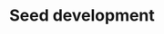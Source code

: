 ---
annotations:
- id: CL:0000610
  type: Cell Type Ontology
  value: obsolete plant cell
- id: PW:0000003
  parent: signaling pathway
  type: Pathway Ontology
  value: signaling pathway
authors:
- Mamatha
- Pjaiswal
- MaintBot
- L Dupuis
- Eweitz
citedin:
- link: PMC4883732
description: The network features protein-protein interactions related to seed development
  in rice. Co-expression information for some genes known to be important for seed
  development is also shown.  The Gene Basket contains a few genes/proteins that are
  known to be important for the process but for which interactions were unknown or
  intentionally left out when the network was created. Please go ahead and move them
  into the network if you find the correct interacting partner(s).
last-edited: 2021-05-21
organisms:
- Oryza sativa
redirect_from:
- /index.php/Pathway:WP2199
- /instance/WP2199
- /instance/WP2199_rr117423
revision: r117423
schema-jsonld:
- '@context': https://schema.org/
  '@id': https://wikipathways.github.io/pathways/WP2199.html
  '@type': Dataset
  creator:
    '@type': Organization
    name: WikiPathways
  description: The network features protein-protein interactions related to seed development
    in rice. Co-expression information for some genes known to be important for seed
    development is also shown.  The Gene Basket contains a few genes/proteins that
    are known to be important for the process but for which interactions were unknown
    or intentionally left out when the network was created. Please go ahead and move
    them into the network if you find the correct interacting partner(s).
  keywords:
  - ' EF-1-d2'
  - ' EPSPS1'
  - ' LOC_Os03g43910'
  - 2-d-3-D phosphooctonate aldolase
  - ABI5
  - ACO1
  - ADP ribosylation GTPase
  - AHOX
  - ALDH7
  - ALDP
  - AOPBP-L
  - AOXDH
  - AP-1gamma-1
  - 'AP2 domain '
  - AP37
  - APL1
  - APL2
  - APL3
  - APL4/ AGPL4
  - APRL3
  - APS1
  - APS2a
  - APT1
  - ARD2
  - AREB
  - ARF1
  - ATP synthase
  - ATP synthetase a
  - Acyl carrier
  - Amy1A
  - Amy2A
  - Amy3A
  - Amy3B/Amy3C
  - Amy3D
  - Amy3E
  - Amy4A
  - Ankyrin-like protein
  - Anthranilate Phosphoribosyltransferase
  - BADH2
  - BBTI4
  - BEI
  - BEIII
  - BT1-1
  - BT1-2
  - BTB-TAZ
  - 'BTB/POZ '
  - Bam 1
  - Bam 10
  - Bam 2
  - Bam 3
  - Bam 4
  - Bam 5
  - Bam 6
  - Bam 7
  - Bam 8
  - Bam 9
  - C3H1
  - 'CACTA, En/Spm '
  - 'CCT/B-box zinc finger '
  - CDKA-1
  - CDKA-2
  - CIN1
  - CIN2
  - CIN3
  - CIN4
  - CIN5
  - CIN7
  - CKX2/ Gn1a
  - CML18
  - CPL1
  - CR4
  - CRINKLY4
  - CRL1
  - CSN5
  - CTR1-like
  - CYP450
  - 'CYP450 '
  - Centromere protein
  - Complex 1L
  - CycA1-1
  - CycB1;1
  - CycD2-2
  - Cyp2
  - DAD1
  - DAHPS1
  - DEK1
  - DEP
  - DIP1
  - DMAS1
  - DOF ZF
  - DPE1
  - DPE2
  - DPK4
  - DREB1B
  - DU1
  - DUF151
  - DUF584
  - DUF630
  - Delta-COP
  - Disease resistance-like
  - Dynamin
  - E3-Ubi Ligase
  - EBP89
  - EF-1-d1
  - EF-1-g
  - EF-1-g3
  - EIL1
  - ENOD93-1
  - ERG3
  - EXPB2
  - EXPB4
  - FBK21
  - FBL60
  - FBO10
  - FDH
  - FERTILLIN
  - Fibrillin
  - Flavin containing monooxygenase 3-like
  - Flavin-containing monooxygenase
  - Fructose-6-phosphate 1-phosphotransferase
  - GABA permease
  - GAMYB
  - GB2
  - GBSSII
  - GDSL-like Lipase
  - GF14-e
  - GF14A
  - GF14F
  - GF14b
  - GF14c
  - GLN1-1
  - GLUB4
  - GP-alpha-1
  - GPT-A
  - GPT1
  - GPT2-3
  - GPT2-B
  - GTP cyclohydrolase
  - GW2
  - Gal1
  - Ghd7
  - GluA-1
  - GluA-2
  - GluA-3
  - GluB-1A
  - GluC
  - GlyH
  - HAD-like
  - HDS1
  - HMG1
  - HOX 22
  - HOX6
  - HRGP
  - HSP40
  - HSP70
  - HSP90
  - 'Hydrolase '
  - IAA amidohydrolase
  - IAA1
  - IAA4
  - IAA9
  - IDEF1
  - IDEF2
  - IDI2
  - IDI4
  - IDS1/ MT4A
  - INV2
  - INV3
  - IRO2
  - IRT1
  - ISA1
  - ISA2
  - ISA3
  - Importin alpha-1a
  - Integrase
  - Isocitrate lyase
  - JA cmtr
  - Jasmonate-induced protein
  - KOB1
  - KRP3
  - Keto acyl CoA thiolase
  - Kinesin
  - LEA 14-A
  - LOC_Os01g12080
  - LOC_Os01g14110
  - LOC_Os01g62740
  - LOC_Os02g08530
  - LOC_Os02g53890
  - LOC_Os03g03860
  - LOC_Os03g07360
  - LOC_Os03g50390
  - 'LOC_Os03g55130 '
  - LOC_Os03g56940
  - LOC_Os04g41910
  - LOC_Os04g53350
  - LOC_Os04g57020
  - LOC_Os05g06330
  - LOC_Os05g50190
  - LOC_Os06g14190
  - 'LOC_Os06g39906 '
  - LOC_Os08g04580
  - LOC_Os09g38090
  - 'LOC_Os10g30450 '
  - 'LOC_Os10g40260 '
  - LOC_Os12g37570
  - LPLA
  - LTPL109
  - Lea3
  - Luc7-like 2
  - MADS 14
  - MADS 15
  - MADS 16
  - MADS 18
  - MADS 2
  - MADS 22
  - MADS 3
  - MADS 57
  - MADS 6
  - MADS 8
  - MADS-box IL
  - MADS1
  - MADS13
  - MADS17
  - MADS47
  - MADS5
  - MADS56
  - MADS7/45
  - MAPK2
  - MCM2
  - MLA10
  - MPK5
  - MT2b
  - MTN
  - Mald1-AP
  - Male sterility protein
  - Mitrochondrial carrier
  - Myosin like
  - NAAT1
  - NAC 10
  - NAC075
  - NAC2
  - NAC4
  - NAC5
  - NADPH G-3-P dh
  - NAS1
  - NAS2
  - NB-ARC domain protein
  - OSE2
  - Oligopeptide transporter 3
  - Oryzain alpha Protease
  - Oryzain gamma Protease
  - OsAK
  - OsCCP
  - OsEM
  - OsFBX237
  - OsIAA13
  - OsLKR
  - OsPRP1
  - PBZ1
  - PCNA
  - PGI-a
  - PGI-b
  - PHD Zn-finger
  - PHD zf
  - PHOH
  - PHOL
  - PHT4;3
  - PIP5K
  - PIT
  - PP2A-3
  - PP2A-B
  - PP2A1
  - PP2A2
  - PPDKA
  - PPDKB
  - PPR bZIP
  - PPROL 14 E
  - PROLM 24
  - PROLM26
  - PROLM28
  - PRP1
  - PSI-D
  - PSII-OEP33
  - PSRR-L
  - PUL
  - PUP2
  - Pectinesterase
  - Permease
  - Phosphoglucomutase
  - Phospholipase C
  - Phosphotyrosine
  - 'Photosystem I RC subunit '
  - Phragmoplast kinase
  - Plasma membrane ATPase
  - Pr1b
  - Pto kinase Interactor 1
  - 'Pumilio '
  - Pyrrolidone-Carboxylpeptidase
  - RA
  - RAC
  - RACK1A
  - RAD6
  - RAG-1
  - RALF24
  - RAR1
  - RAV1-like
  - RB
  - RBCL
  - RCAA1
  - RCD1-L
  - 'REB '
  - RIC1
  - RIR 1b
  - RISBZ1
  - RPBF
  - RPK-TMK1 precursor
  - RPS20
  - RSR1
  - RUBQ1
  - Rab21
  - 'Retrotransposon '
  - Ring Finger
  - Ring ZF
  - 'S-REP '
  - SAL1
  - SAM cmtr
  - SAP11
  - SBEIIa
  - SBEIIb
  - SCP40
  - SCR-like
  - SET domain protein
  - SGT1
  - SIP2
  - SNAC1
  - SNAC2
  - SPK
  - SPP1
  - SPP2
  - SPS-Hv
  - SPS-O spp
  - SPS-So
  - SPS-Zm
  - SSA1
  - 'SSA2 '
  - SSI
  - SSII-2
  - SSII-3
  - SSIIIa/ Flo5
  - SSIIIb
  - SSIIc
  - SSIVa
  - SSIVb
  - SUS1
  - SUS2
  - SUS3
  - SUT1
  - SUT2
  - SUT3
  - SUT4
  - SUT5
  - SWEET3a
  - Sci2
  - Sdr4
  - Ser/thr PK
  - Serine protease
  - Shaggy kinase
  - Smt1-1
  - Stress-related protein
  - SuSy4
  - SuSy5
  - SuSy6
  - Sub9
  - TAP46
  - TATC
  - THF1
  - TLR31
  - TPR-PK
  - TRAB1
  - TRNA endonuclease
  - TUBB3
  - Terpene cyclases
  - Thioredoxin-like
  - TyrK
  - U2 snRNP
  - UDP-glucosyl transferase
  - UGP
  - UGP1
  - UGP2
  - UOS1
  - USP1
  - Ubi
  - Ubiquitin proteinase
  - VDAC5
  - VIP1-like
  - VP1
  - VP2-like
  - Vin 2
  - Vin1
  - WRKY 51
  - WRKY 55
  - WRKY 71
  - Wsi18
  - Wx1
  - YSL15
  - YSL2
  - ZF-like
  - ZIP-1a
  - ZOS1-15
  - bHLH60
  - bZIP
  - beta-1,3-Glucanase
  - beta-fructofuranosidase
  - bhlh113
  - bip110
  - bip129
  - double-stranded beta-helix domain
  - eif(iso)4g
  - ferroportin1
  - flavanone 3-hydroxylase
  - grpA3
  - msrB-1
  - phosphomannomutase
  - prx61
  - 'psbC '
  - taxane 10-beta-hydroxylase
  - vATP synthase C
  license: CC0
  name: 'Seed development '
seo: CreativeWork
title: 'Seed development '
wpid: WP2199
---